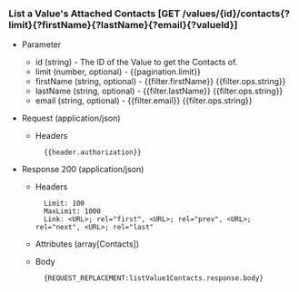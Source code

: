 ### List a Value's Attached Contacts [GET /values/{id}/contacts{?limit}{?firstName}{?lastName}{?email}{?valueId}]

+ Parameter
    + id (string) - The ID of the Value to get the Contacts of.
    + limit (number, optional) - {{pagination.limit}}
    + firstName (string, optional) - {{filter.firstName}}  {{filter.ops.string}}
    + lastName (string, optional) - {{filter.lastName}}  {{filter.ops.string}}
    + email (string, optional) - {{filter.email}}  {{filter.ops.string}}

+ Request (application/json)
    + Headers
    
            {{header.authorization}}

+ Response 200 (application/json)
    + Headers
        
            Limit: 100
            MaxLimit: 1000
            Link: <URL>; rel="first", <URL>; rel="prev", <URL>; rel="next", <URL>; rel="last"
        
    + Attributes (array[Contacts])

    + Body

            {REQUEST_REPLACEMENT:listValue1Contacts.response.body}
